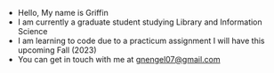 - Hello, My name is Griffin
- I am currently a graduate student studying Library and Information Science
- I am learning to code due to a practicum assignment I will have this upcoming Fall (2023)
- You can get in touch with me at gnengel07@gmail.com

<!---
CoreSNK/CoreSNK is a ✨ special ✨ repository because its `README.md` (this file) appears on your GitHub profile.
You can click the Preview link to take a look at your changes.
--->
